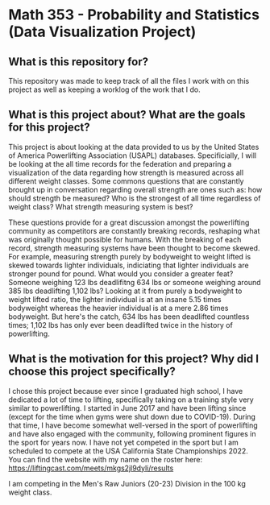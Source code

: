 # Math 353 - Probability and Statistics (Data Visualization Project)

## What is this repository for?
This repository was made to keep track of all the files I work with on this project as well as keeping a worklog of the work that I do.

## What is this project about? What are the goals for this project?
This project is about looking at the data provided to us by the United States of America Powerlifting Association (USAPL) databases. Specificially, I will be looking at the all time records for the federation and preparing a visualization of the data regarding how strength is measured across all different weight classes. Some commons questions that are constantly brought up in conversation regarding overall strength are ones such as: how should strength be measured? Who is the strongest of all time regardless of weight class? What strength measuring system is best? 

These questions provide for a great discussion amongst the powerlifting community as competitors are constantly breaking records, reshaping what was originally thought possible for humans. With the breaking of each record, strength measuring systems have been thought to become skewed. For example, measuring strength purely by bodyweight to weight lifted is skewed towards lighter individuals, indiciating that lighter individuals are stronger pound for pound. What would you consider a greater feat? Someone weighing 123 lbs deadlifitng 634 lbs or someone weighing around 385 lbs deadlifting 1,102 lbs? Looking at it from purely a bodyweight to weight lifted ratio, the lighter individual is at an insane 5.15 times bodyweight whereas the heavier individual is at a mere 2.86 times bodyweight. But here's the catch, 634 lbs has been deadlifted countless times; 1,102 lbs has only ever been deadlifted twice in the history of powerlifting.

## What is the motivation for this project? Why did I choose this project specifically?
I chose this project because ever since I graduated high school, I have dedicated a lot of time to lifting, specifically taking on a training style very similar to powerlifting. I started in June 2017 and have been lifting since (except for the time when gyms were shut down due to COVID-19). During that time, I have become somewhat well-versed in the sport of powerlifting and have also engaged with the community, following prominent figures in the sport for years now. I have not yet competed in the sport but I am scheduled to compete at the USA California State Championships 2022. You can find the website with my name on the roster here: https://liftingcast.com/meets/mkgs2jl9dyli/results

I am competing in the Men's Raw Juniors (20-23) Division in the 100 kg weight class.
